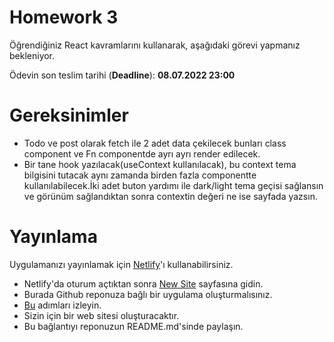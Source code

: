 # Homework 3

Öğrendiğiniz React kavramlarını kullanarak, aşağıdaki görevi yapmanız bekleniyor.

Ödevin son teslim tarihi (**Deadline**): **08.07.2022 23:00**

# Gereksinimler

- Todo ve post olarak fetch ile 2 adet data çekilecek bunları class component ve Fn componentde ayrı ayrı render edilecek.
- Bir tane hook yazılacak(useContext kullanılacak), bu context tema bilgisini tutacak aynı zamanda birden fazla componentte kullanılabilecek.İki adet buton yardımı ile dark/light tema geçisi sağlansın ve görünüm sağlandıktan sonra contextin değeri ne ise sayfada yazsın.

# Yayınlama

Uygulamanızı yayınlamak için [Netlify](https://www.netlify.com/)'ı kullanabilirsiniz.

- Netlify'da oturum açtıktan sonra [New Site](https://app.netlify.com/start) sayfasına gidin.
- Burada Github reponuza bağlı bir uygulama oluşturmalısınız.
- [Bu](https://www.netlify.com/blog/2016/09/29/a-step-by-step-guide-deploying-on-netlify/) adımları izleyin.
- Sizin için bir web sitesi oluşturacaktır.
- Bu bağlantıyı reponuzun README.md'sinde paylaşın.
